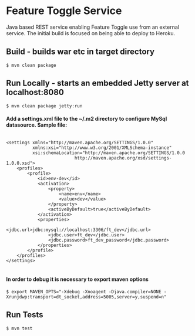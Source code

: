 # Feature Toggle Service

Java based REST service enabling Feature Toggle use from an external service.  The initial build is focused on being
able to deploy to Heroku.

## Build - builds war etc in target directory

```$ mvn clean package```

## Run Locally - starts an embedded Jetty server at localhost:8080

```$ mvn clean package jetty:run```

#### Add a settings.xml file to the ~/.m2 directory to configure MySql datasource.  Sample file:

<pre>
<code>
&lt;settings xmlns="http://maven.apache.org/SETTINGS/1.0.0"
          xmlns:xsi="http://www.w3.org/2001/XMLSchema-instance"
          xsi:schemaLocation="http://maven.apache.org/SETTINGS/1.0.0
                          http://maven.apache.org/xsd/settings-1.0.0.xsd"&gt;
    &lt;profiles&gt;
        &lt;profile&gt;
            &lt;id&gt;env-dev&lt;/id&gt;
            &lt;activation&gt;
                &lt;property&gt;
                    &lt;name&gt;env&lt;/name&gt;
                    &lt;value&gt;dev&lt;/value&gt;
                &lt;/property&gt;
                &lt;activeByDefault&gt;true&lt;/activeByDefault&gt;
            &lt;/activation&gt;
            &lt;properties&gt;
                &lt;jdbc.url&gt;jdbc:mysql://localhost:3306/ft_dev&lt;/jdbc.url&gt;
                &lt;jdbc.user&gt;ft_dev&lt;/jdbc.user&gt;
                &lt;jdbc.password&gt;ft_dev_password&lt;/jdbc.password&gt;
            &lt;/properties&gt;
        &lt;/profile&gt;
    &lt;/profiles&gt;
&lt;/settings&gt;
</code>
</pre>

#### In order to debug it is necessary to export maven options

```$ export MAVEN_OPTS="-Xdebug -Xnoagent -Djava.compiler=NONE -Xrunjdwp:transport=dt_socket,address=5005,server=y,suspend=n"```

## Run Tests

```$ mvn test```
